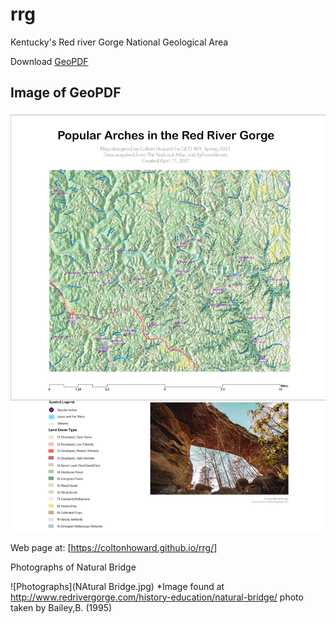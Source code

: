 # rrg

Kentucky's Red river Gorge National Geological Area

Download [GeoPDF](rrg-arches.pdf)

## Image of GeoPDF

![Image of GeoPDF](images/rrg.jpg)

Web page at: [https://coltonhoward.github.io/rrg/]

Photographs of Natural Bridge

![Photographs](NAtural Bridge.jpg)
*Image found at http://www.redrivergorge.com/history-education/natural-bridge/ photo taken by Bailey,B. (1995)
